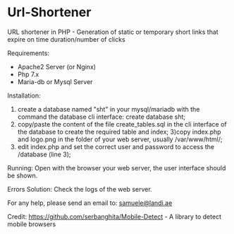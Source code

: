 # Url-Shortener
URL shortener in PHP - Generation of static or temporary short links that expire on time duration/number of clicks


Requirements:
- Apache2 Server (or Nginx)
- Php 7.x
- Maria-db or Mysql Server


Installation:
1) create a database named "sht" in your  mysql/mariadb with the command the
database cli interface:
create database sht;
2) copy/paste the content of the file create_tables.sql in the cli interface
of the database to create the required table and index;
3)copy index.php and logo.png in the folder of your web server, usually
/var/www/html/;
4) edit index.php and set the correct user and password to access the
/database (line 3);


Running:
Open with the browser your web server, the user interface should be shown.

Errors Solution:
Check the logs of the web server.


For any help, please send an email to: samuele@landi.ae


Credit: 
https://github.com/serbanghita/Mobile-Detect - A library to detect mobile
browsers